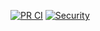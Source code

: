 [![PR CI](https://github.com/heimgewebe/weltgewebe-repo/actions/workflows/pr-ci.yml/badge.svg)](https://github.com/heimgewebe/weltgewebe-repo/actions/workflows/pr-ci.yml)
[![Security](https://github.com/heimgewebe/weltgewebe-repo/actions/workflows/security.yml/badge.svg)](https://github.com/heimgewebe/weltgewebe-repo/actions/workflows/security.yml)
